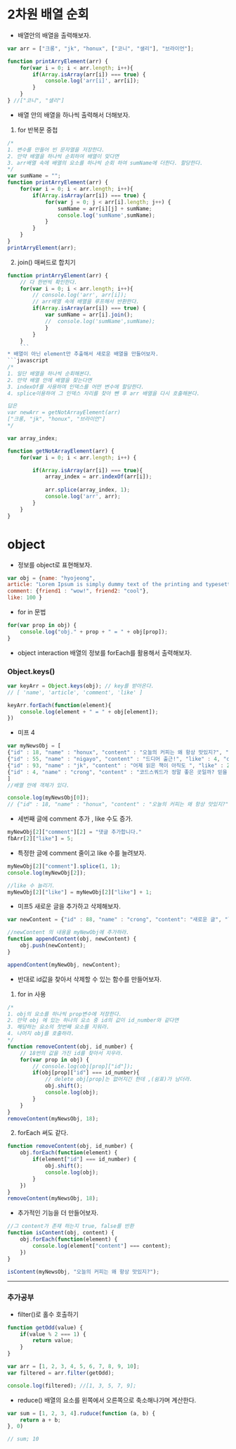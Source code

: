 # 2차원 배열 순회
* 배열안의 배열을 출력해보자.

```javascript
var arr = ["크롱", "jk", "honux", ["코니", "샐리"], "브라이언"];

function printArryElement(arr) {
	for(var i = 0; i < arr.length; i++){
		if(Array.isArray(arr[i]) === true) {
			console.log('arr[i]', arr[i]);
		}
	}
} //["코니", "샐리"]
```

* 배열 안의 배열을 하나씩 출력해서 더해보자.

1. for 반복문 중첩
```javascript
/* 
1. 변수를 만들어 빈 문자열을 저장한다.
2. 만약 배열을 하나씩 순회하여 배열이 맞다면 
3. arr배열 속에 배열의 요소를 하나씩 순회 하여 sumName에 더한다. 할당한다.
*/
var sumName = "";
function printArryElement(arr) {	
	for(var i = 0; i < arr.length; i++){
		if(Array.isArray(arr[i]) === true) {
			for(var j = 0; j < arr[i].length; j++) {
				sumName = arr[i][j] + sumName;
				console.log('sumName',sumName);
			}
		}
	}	
}
printArryElement(arr);
```
2. join() 매써드로 합치기

```javascript
function printArryElement(arr) {
	// 다 한번씩 확인한다.
	for(var i = 0; i < arr.length; i++){
		// console.log('arr', arr[i]);
		// arr배열 속에 배열을 루프해서 반환한다.
		if(Array.isArray(arr[i]) === true) {
			var sumName = arr[i].join();
			// 	console.log('sumName',sumName);
			}
		}
	}
	```
* 배열이 아닌 element만 추출해서 새로운 배열을 만들어보자.
```javascript
/* 
1. 일단 배열을 하나씩 순회해본다.
2. 만약 배열 안에 배열을 찾는다면 
3. indexOf를 사용하여 인덱스를 어떤 변수에 할당한다.
4. splice이용하여 그 인덱스 자리를 찾아 뺀 후 arr 배열을 다시 호출해본다.

답은 
var newArr = getNotArrayElement(arr)
["크롱, "jk", "honux", "브라이언"]
*/

var array_index;

function getNotArrayElement(arr) {
	for(var i = 0; i < arr.length; i++) {

		if(Array.isArray(arr[i]) === true){
			array_index = arr.indexOf(arr[i]);
			
			arr.splice(array_index, 1);
			console.log('arr', arr);
		}
	}
}
```
# object
* 정보를 object로 표현해보자. 
```javascript
var obj = {name: "hyojeong", 
article: "Lorem Ipsum is simply dummy text of the printing and typesetting industry. Lorem Ipsum has been the industry's standard dummy text ever since the 1500s, when an unknown printer took a galley of type and scrambled it to make a type specimen book.",
comment: {friend1 : "wow!", friend2: "cool"},
like: 100 }
```

* for in 문법
```javascript
for(var prop in obj) {
	console.log("obj." + prop + " = " + obj[prop]);	
}
```
* object interaction
배열의 정보를 forEach를 활용해서 출력해보자. 

### Object.keys()

```javascript
var keyArr = Object.keys(obj); // key를 받아온다. 
// [ 'name', 'article', 'comment', 'like' ]

keyArr.forEach(function(element){
	console.log(element + " = " + obj[element]);
})
```
* 미프 4
```javascript
var myNewsObj = [
{"id" : 18, "name" : "honux", "content" : "오늘의 커피는 왜 항상 맛있지?", "like" : 2, "comment" : ["^^", "i like this"]},
{"id" : 55, "name" : "nigayo", "content" : "드디어 출근!", "like" : 4, "comment" : ["이직 하셨나봐요? "]},
{"id" : 93, "name" : "jk", "content" : "어제 읽은 책이 아직도 ", "like" : 20, "comment" : ["잠자기 전에 만화책은 금물..", "그게 뭘까?"]},
{"id" : 4, "name" : "crong", "content" : "코드스쿼드가 정말 좋은 곳일까? 믿을 수가 없다..", "like" : 0, "comment" : ["누가 그러디"]}
]
//배열 안에 객체가 있다.

console.log(myNewsObj[0]);
// {"id" : 18, "name" : "honux", "content" : "오늘의 커피는 왜 항상 맛있지?", "like" : 2, "comment" : ["^^", "i like this"]}

```
* 세번째 글에 comment 추가 , like 수도 증가. 
```javascript
myNewObj[2]["comment"][2] = "댓글 추가합니다."
fbArr[2]["like"] = 5;
```

* 특정한 글에 comment 줄이고 like 수를 늘려보자.
```javascript
myNewObj[2]["comment"].splice(1, 1);
console.log(myNewObj[2]);

//like 수 늘리기.
myNewObj[2]["like"] = myNewObj[2]["like"] + 1;

```

* 미프5
새로운 글을 추가하고 삭제해보자.

```javascript
var newContent = {"id" : 88, "name" : "crong", "content": "새로운 글", "like": 5, "comment": "와우"};

//newContent 의 내용을 myNewObj에 추가하라.
function appendContent(obj, newContent) {
	obj.push(newContent);
}

appendContent(myNewObj, newContent);
```
* 반대로 id값을 찾아서 삭제할 수 있는 함수를 만들어보자.
1. for in 사용 
```javascript
/* 
1. obj의 요소를 하나씩 prop변수에 저장한다.
2. 만약 obj 에 있는 하나의 요소 중 id의 값이 id_number와 같다면 
3. 해당하는 요소의 첫번째 요소를 지워라.
4. 나머지 obj를 호출하라. 
*/
function removeContent(obj, id_number) {
 	// 18번의 값을 가진 id를 찾아서 지우라.
 	for(var prop in obj) {
 		// console.log(obj[prop]["id"]);
 		if(obj[prop]["id"] === id_number){
 			// delete obj[prop]는 없어지긴 한데 ,(쉼표)가 남더라.
 			obj.shift();
			console.log(obj);
		} 
	}
}
removeContent(myNewsObj, 18);
```
2. forEach 써도 같다.

```javascript
function removeContent(obj, id_number) {
	obj.forEach(function(element) {
		if(element["id"] === id_number) {
			obj.shift();
			console.log(obj);
		}
	})
}
removeContent(myNewsObj, 18);
```

* 추가적인 기능을 더 만들어보자.
```javascript
//그 content가 존재 하는지 true, false를 반환 
function isContent(obj, content) {
	obj.forEach(function(element) {
		console.log(element["content"] === content);
	})
}

isContent(myNewsObj, "오늘의 커피는 왜 항상 맛있지?");
```

***
### 추가공부 
* filter()로 홀수 호출하기 
```javascript
function getOdd(value) {
	if(value % 2 === 1) {
		return value;
	}
}

var arr = [1, 2, 3, 4, 5, 6, 7, 8, 9, 10];
var filtered = arr.filter(getOdd);

console.log(filtered); //[1, 3, 5, 7, 9];
```

* reduce()
배열의 요소를 왼쪽에서 오른쪽으로 축소해나가며 계산한다.

```javascript
var sum = [1, 2, 3, 4].ruduce(function (a, b) {
	return a + b;
}, 0)

// sum; 10
```